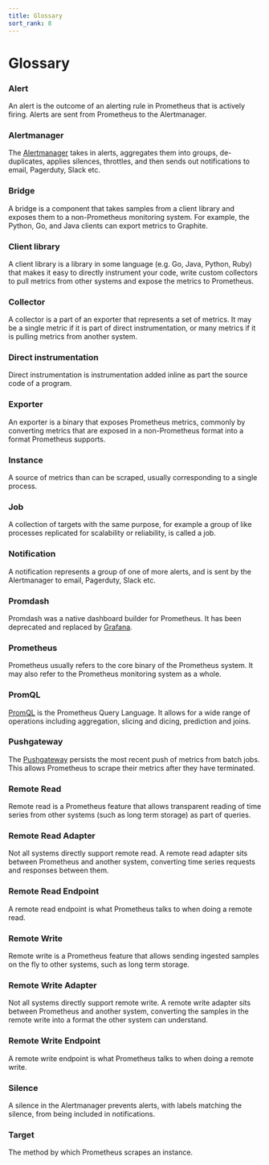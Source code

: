 ```yaml
---
title: Glossary
sort_rank: 8
---
```


# Glossary


### Alert

An alert is the outcome of an alerting rule in Prometheus that is
actively firing. Alerts are sent from Prometheus to the Alertmanager.

### Alertmanager

The [Alertmanager](../../alerting/overview/) takes in alerts, aggregates them into
groups, de-duplicates, applies silences, throttles, and then sends out
notifications to email, Pagerduty, Slack etc.

### Bridge

A bridge is a component that takes samples from a client library and
exposes them to a non-Prometheus monitoring system. For example, the Python, Go, and Java clients can export metrics to Graphite.

### Client library

A client library is a library in some language (e.g. Go, Java, Python, Ruby)
that makes it easy to directly instrument your code, write custom collectors to
pull metrics from other systems and expose the metrics to Prometheus.

### Collector

A collector is a part of an exporter that represents a set of metrics. It may be
a single metric if it is part of direct instrumentation, or many metrics if it is pulling metrics from another system.

### Direct instrumentation

Direct instrumentation is instrumentation added inline as part the source code
of a program.

### Exporter

An exporter is a binary that exposes Prometheus metrics, commonly by converting
metrics that are exposed in a non-Prometheus format into a format Prometheus supports.

### Instance

A source of metrics than can be scraped, usually corresponding to a single process.

### Job

A collection of targets with the same purpose, for example a group of like processes replicated for scalability or reliability, is called a job.

### Notification

A notification represents a group of one of more alerts, and is sent by the Alertmanager to email, Pagerduty, Slack etc.

### Promdash

Promdash was a native dashboard builder for Prometheus. It has been deprecated and replaced by [Grafana](../../visualization/grafana/).

### Prometheus

Prometheus usually refers to the core binary of the Prometheus system. It may
also refer to the Prometheus monitoring system as a whole.

### PromQL

[PromQL](../../querying/basics/) is the Prometheus Query Language. It allows for
a wide range of operations including aggregation, slicing and dicing, prediction and joins.

### Pushgateway

The [Pushgateway](../../instrumenting/pushing/) persists the most recent push
of metrics from batch jobs. This allows Prometheus to scrape their metrics
after they have terminated.

### Remote Read

Remote read is a Prometheus feature that allows transparent reading of time series from
other systems (such as long term storage) as part of queries.

### Remote Read Adapter

Not all systems directly support remote read. A remote read adapter sits between
Prometheus and another system, converting time series requests and responses between them.

### Remote Read Endpoint

A remote read endpoint is what Prometheus talks to when doing a remote read.

### Remote Write

Remote write is a Prometheus feature that allows sending ingested samples on the
fly to other systems, such as long term storage.

### Remote Write Adapter

Not all systems directly support remote write. A remote write adapter sits
between Prometheus and another system, converting the samples in the remote
write into a format the other system can understand.

### Remote Write Endpoint

A remote write endpoint is what Prometheus talks to when doing a remote write.

### Silence

A silence in the Alertmanager prevents alerts, with labels matching the silence, from
being included in notifications.

### Target

The method by which Prometheus scrapes an instance.
